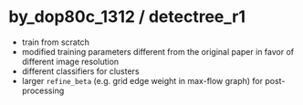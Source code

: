 # by_dop80c_1312 / detectree_r1

- train from scratch
- modified training parameters different from the original paper in favor of different image resolution
- different classifiers for clusters
- larger `refine_beta` (e.g. grid edge weight in max-flow graph) for post-processing